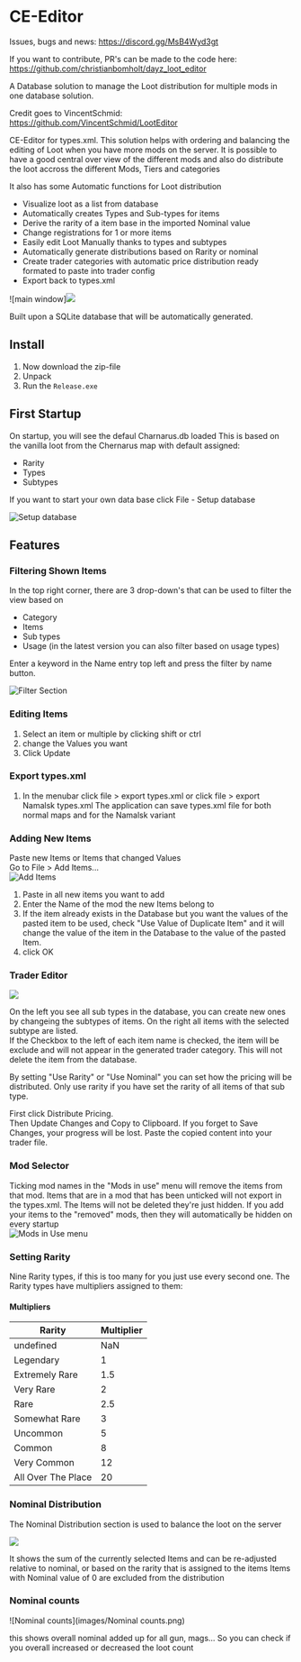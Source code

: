 # CE-Editor

Issues, bugs and news: https://discord.gg/MsB4Wyd3gt

If you want to contribute, PR's can be made to the code here:
https://github.com/christianbomholt/dayz_loot_editor


A Database solution to manage the Loot distribution for multiple mods in one database solution.

Credit goes to VincentSchmid: https://github.com/VincentSchmid/LootEditor

CE-Editor for types.xml.
This solution helps with ordering and balancing the editing of Loot when you have more mods on the server.
It is possible to have a good central over view of the different mods and also do distribute the loot accross the different Mods, Tiers and categories

It also has some Automatic functions for Loot distribution

- Visualize loot as a list from database
- Automatically creates Types and Sub-types for items
- Derive the rarity of a item base in the imported Nominal value
- Change registrations for 1 or more items
- Easily edit Loot Manually thanks to types and subtypes
- Automatically generate distributions based on Rarity or nominal
- Create trader categories with automatic price distribution ready formated to paste into trader config
- Export back to types.xml

![main window]![](images/Main.png)

Built upon a SQLite database that will be automatically generated.

## Install
1. Now download the zip-file
1. Unpack
1. Run the `Release.exe`

## First Startup
On startup, you will see the defaul Charnarus.db loaded
This is based on the vanilla loot from the Chernarus map with default assigned:
- Rarity
- Types
- Subtypes

If you want to start your own data base click File - Setup database
 
![Setup database](images/Setup_Database.png)

## Features
### Filtering Shown Items
In the top right corner, there are 3 drop-down's that can be used to filter the view based on

* Category
* Items
* Sub types
* Usage (in the latest version you can also filter based on usage types)  

Enter a keyword in the Name entry top left and press the filter by name button.

![Filter Section](images/FilterSection.png)

### Editing Items
1. Select an item or multiple by clicking shift or ctrl
2. change the Values you want
3. Click Update

### Export types.xml
1. In the menubar click file > export types.xml or click file > export Namalsk types.xml
The application can save types.xml file for both normal maps and for the Namalsk variant

### Adding New Items
Paste new Items or Items that changed Values  
Go to File > Add Items...  
![Add Items](images/Setup_Database.png)

1. Paste in all new items you want to add
2. Enter the Name of the mod the new Items belong to
3. If the item already exists in the Database but you want the values of the pasted item to be used, check "Use Value of Duplicate Item" and it will change the value of the item in the Database to the value of the pasted Item.
4. click OK

### Trader Editor
![](images/TraderEditor.png)

On the left you see all sub types in the database, you can create new ones by changeing the subtypes of items.
On the right all items with the selected subtype are listed.  
If the Checkbox to the left of each item name is checked, the item will be exclude and will not appear in the generated trader category.  This will not delete the item from the database.  
  
By setting "Use Rarity" or "Use Nominal" you can set how the pricing will be distributed. Only use rarity if you have set the rarity of all items of that sub type.

First click Distribute Pricing.  
Then Update Changes and Copy to Clipboard.
If you forget to Save Changes, your progress will be lost.
Paste the copied content into your trader file.

### Mod Selector
Ticking mod names in the "Mods in use" menu will remove the items from that mod.
Items that are in a mod that has been unticked will not export in the types.xml.
The Items will not be deleted they're just hidden.
If you add your items to the "removed" mods, then they will automatically be hidden on every startup  
![Mods in Use menu](images/ModsInUse.png)  

### Setting Rarity
Nine Rarity types, if this is too many for you just use every second one.
The Rarity types have multipliers assigned to them:
#### Multipliers

| Rarity             | Multiplier |
| ------------------ | ---------- |
| undefined          | NaN        | 
| Legendary          | 1          | 
| Extremely Rare     | 1.5        | 
| Very Rare          | 2          | 
| Rare               | 2.5        | 
| Somewhat Rare      | 3          |
| Uncommon           | 5          | 
| Common             | 8          | 
| Very Common        | 12         | 
| All Over The Place | 20         | 

### Nominal Distribution
The Nominal Distribution section is used to balance the loot on the server

![](images/Distribution.png)

It shows the sum of the currently selected Items and can be re-adjusted relative to nominal, or based on the rarity that is assigned to the items
Items with Nominal value of 0 are excluded from the distribution
### Nominal counts

![Nominal counts](images/Nominal counts.png)

this shows overall nominal added up for all gun, mags... So you can check if you overall increased or decreased the loot count

